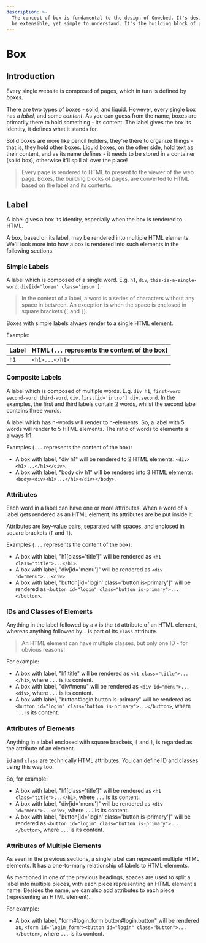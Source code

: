 ```yaml
---
description: >-
  The concept of box is fundamental to the design of Onwebed. It's designed to
  be extensible, yet simple to understand. It's the building block of pages.
---
```


# Box

## Introduction

Every single website is composed of pages, which in turn is defined by _boxes._

There are two types of boxes - solid, and liquid. However, every single box has a _label_, and some _content_. As you can guess from the name, boxes are primarily there to hold something - its content. The label gives the box its identity, it defines what it stands for.

Solid boxes are more like pencil holders, they're there to organize things - that is, they hold other boxes. Liquid boxes, on the other side, hold text as their content, and as its name defines - it needs to be stored in a container \(solid box\), otherwise it'll spill all over the place!

> Every page is rendered to HTML to present to the viewer of the web page. Boxes, the building blocks of pages, are converted to HTML based on the label and its contents.

## Label

A label gives a box its identity, especially when the box is rendered to HTML.

A box, based on its label, may be rendered into multiple HTML elements. We'll look more into how a box is rendered into such elements in the following sections.

### Simple Labels

A label which is composed of a single word. E.g. `h1`, `div`, `this-is-a-single-word`, `div[id='lorem' class='ipsum']`.

> In the context of a label, a word is a series of characters without any space in between. An exception is when the space is enclosed in square brackets \(`[` and `]`\).

Boxes with simple labels always render to a single HTML element.

Example:

| Label | HTML \(`...` represents the content of the box\) |
| :--- | :--- |
| `h1` | `<h1>...</h1>` |

### Composite Labels

A label which is composed of multiple words. E.g. `div h1`, `first-word second-word third-word`, `div.first[id='intro'] div.second`. In the examples, the first and third labels contain 2 words, whilst the second label contains three words.

A label which has n-words will render to n-elements. So, a label with 5 words will render to 5 HTML elements. The ratio of words to elements is always 1:1.

Examples \(`...` represents the content of the box\):

* A box with label, "div h1" will be rendered to 2 HTML elements:  `<div><h1>...</h1></div>`.
* A box with label, "body div h1" will be rendered into 3 HTML elements:  `<body><div><h1>...</h1></div></body>`.

### Attributes

Each word in a label can have one or more attributes. When a word of a label gets rendered as an HTML element, its attributes are be put inside it.

Attributes are key-value pairs, separated with spaces, and enclosed in square brackets \(`[` and `]`\).

Examples \(`...` represents the content of the box\):

* A box with label, "h1\[class='title'\]" will be rendered as `<h1 class="title">...</h1>`.
* A box with label, "div\[id='menu'\]" will be rendered as `<div id="menu">...<div>`.
* A box with label, "button\[id='login' class='button is-primary'\]" will be rendered as `<button id="login" class="button is-primary">...</button>`.

### IDs and Classes of Elements

Anything in the label followed by a `#` is the `id` attribute of an HTML element, whereas anything followed by `.` is part of its `class` attribute.

> An HTML element can have multiple classes, but only one ID - for obvious reasons!

For example:

* A box with label, "h1.title" will be rendered as `<h1 class="title">...</h1>`, where `...` is its content.
* A box with label, "div\#menu" will be rendered as `<div id="menu">...<div>`, where `...` is its content.
* A box with label, "button\#login.button.is-primary" will be rendered as `<button id="login" class="button is-primary">...</button>`, where `...` is its content.

### Attributes of Elements

Anything in a label enclosed with square brackets, `[` and `]`, is regarded as the attribute of an element.

`id` and `class` are technically HTML attributes. You can define ID and classes using this way too.

So, for example:

* A box with label, "h1\[class='title'\]" will be rendered as `<h1 class="title">...</h1>`, where `...` is its content.
* A box with label, "div\[id='menu'\]" will be rendered as `<div id="menu">...<div>`, where `...` is its content.
* A box with label, "button\[id='login' class='button is-primary'\]" will be rendered as `<button id="login" class="button is-primary">...</button>`, where `...` is its content.

### Attributes of Multiple Elements

As seen in the previous sections, a single label can represent multiple HTML elements. It has a one-to-many relationship of labels to HTML elements.

As mentioned in one of the previous headings, spaces are used to split a label into multiple pieces, with each piece representing an HTML element's name. Besides the name, we can also add attributes to each piece \(representing an HTML element\).

For example:

* A box with label, "form\#login\_form button\#login.button" will be rendered as, `<form id="login_form"><button id="login" class="button">...</button>`, where `...` is its content.

